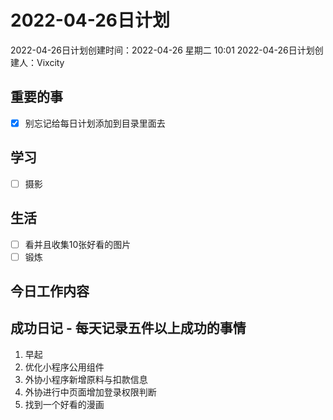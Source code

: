# 2022-04-26日计划

2022-04-26日计划创建时间：2022-04-26 星期二  10:01
2022-04-26日计划创建人：Vixcity

## 重要的事
- [x] 别忘记给每日计划添加到目录里面去

## 学习
- [ ] 摄影

## 生活
- [ ] 看并且收集10张好看的图片
- [ ] 锻炼

## 今日工作内容

## 成功日记 - 每天记录五件以上成功的事情
1. 早起
2. 优化小程序公用组件
3. 外协小程序新增原料与扣款信息
4. 外协进行中页面增加登录权限判断
5. 找到一个好看的漫画
